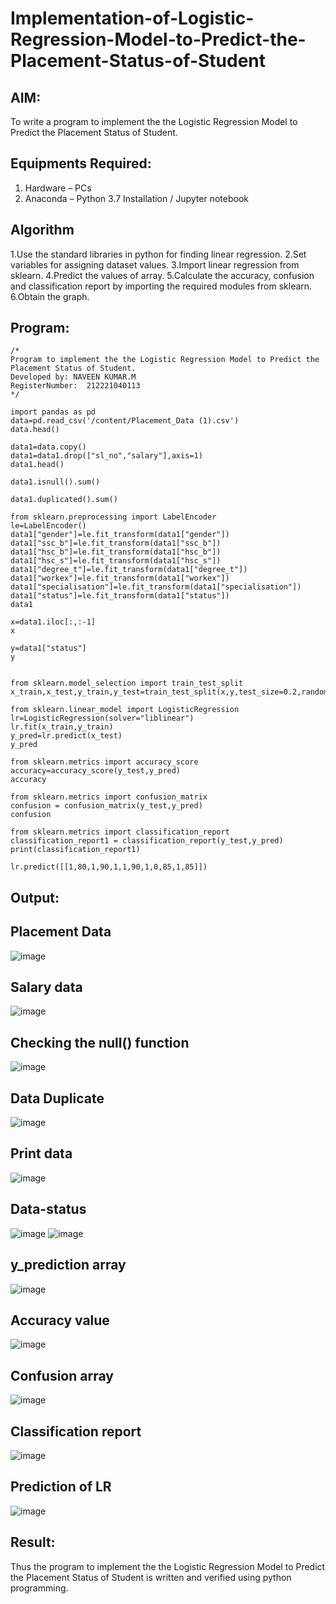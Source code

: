 # Implementation-of-Logistic-Regression-Model-to-Predict-the-Placement-Status-of-Student

## AIM:
To write a program to implement the the Logistic Regression Model to Predict the Placement Status of Student.

## Equipments Required:
1. Hardware – PCs
2. Anaconda – Python 3.7 Installation / Jupyter notebook

## Algorithm

1.Use the standard libraries in python for finding linear regression.
2.Set variables for assigning dataset values.
3.Import linear regression from sklearn.
4.Predict the values of array.
5.Calculate the accuracy, confusion and classification report by importing the required modules from sklearn.
6.Obtain the graph.

## Program:
```
/*
Program to implement the the Logistic Regression Model to Predict the Placement Status of Student.
Developed by: NAVEEN KUMAR.M
RegisterNumber:  212221040113
*/
```
```
import pandas as pd
data=pd.read_csv('/content/Placement_Data (1).csv')
data.head()

data1=data.copy()
data1=data1.drop(["sl_no","salary"],axis=1)
data1.head()

data1.isnull().sum()

data1.duplicated().sum()

from sklearn.preprocessing import LabelEncoder
le=LabelEncoder()
data1["gender"]=le.fit_transform(data1["gender"])
data1["ssc_b"]=le.fit_transform(data1["ssc_b"])
data1["hsc_b"]=le.fit_transform(data1["hsc_b"])
data1["hsc_s"]=le.fit_transform(data1["hsc_s"])
data1["degree_t"]=le.fit_transform(data1["degree_t"])
data1["workex"]=le.fit_transform(data1["workex"])
data1["specialisation"]=le.fit_transform(data1["specialisation"])
data1["status"]=le.fit_transform(data1["status"])
data1

x=data1.iloc[:,:-1]
x

y=data1["status"]
y


from sklearn.model_selection import train_test_split
x_train,x_test,y_train,y_test=train_test_split(x,y,test_size=0.2,random_state=0)

from sklearn.linear_model import LogisticRegression
lr=LogisticRegression(solver="liblinear")
lr.fit(x_train,y_train)
y_pred=lr.predict(x_test)
y_pred

from sklearn.metrics import accuracy_score
accuracy=accuracy_score(y_test,y_pred)
accuracy

from sklearn.metrics import confusion_matrix
confusion = confusion_matrix(y_test,y_pred)
confusion

from sklearn.metrics import classification_report
classification_report1 = classification_report(y_test,y_pred)
print(classification_report1)

lr.predict([[1,80,1,90,1,1,90,1,0,85,1,85]])
```
## Output:

## Placement Data
![image](https://github.com/NaveenKumar-008/Implementation-of-Logistic-Regression-Model-to-Predict-the-Placement-Status-of-Student/assets/128135244/dccae15f-09d0-4815-be99-431a1ed4af68)

## Salary data
![image](https://github.com/NaveenKumar-008/Implementation-of-Logistic-Regression-Model-to-Predict-the-Placement-Status-of-Student/assets/128135244/bc2bfd7f-7684-4b3d-aa2b-cca3e6e7ae61)

## Checking the null() function
![image](https://github.com/NaveenKumar-008/Implementation-of-Logistic-Regression-Model-to-Predict-the-Placement-Status-of-Student/assets/128135244/b90a9287-7cb3-4d81-acc1-5648de99a090)

## Data Duplicate
![image](https://github.com/NaveenKumar-008/Implementation-of-Logistic-Regression-Model-to-Predict-the-Placement-Status-of-Student/assets/128135244/a99c7d7c-8ca2-4cbf-94e3-82d57bb17bab)

## Print data
![image](https://github.com/NaveenKumar-008/Implementation-of-Logistic-Regression-Model-to-Predict-the-Placement-Status-of-Student/assets/128135244/a716d1fe-4c14-4268-89e9-95f125bca031)

## Data-status
![image](https://github.com/NaveenKumar-008/Implementation-of-Logistic-Regression-Model-to-Predict-the-Placement-Status-of-Student/assets/128135244/5bb8be21-f74d-4925-a298-45c34c725dc7)
![image](https://github.com/NaveenKumar-008/Implementation-of-Logistic-Regression-Model-to-Predict-the-Placement-Status-of-Student/assets/128135244/feea8578-9e5c-4cc5-9596-a67efe537ded)

## y_prediction array
![image](https://github.com/NaveenKumar-008/Implementation-of-Logistic-Regression-Model-to-Predict-the-Placement-Status-of-Student/assets/128135244/a3fd98bc-5df4-45a7-b1c6-595417f124f9)

## Accuracy value
![image](https://github.com/NaveenKumar-008/Implementation-of-Logistic-Regression-Model-to-Predict-the-Placement-Status-of-Student/assets/128135244/fdd16af9-6c92-45ac-86da-52653d7bc2b8)

## Confusion array
![image](https://github.com/NaveenKumar-008/Implementation-of-Logistic-Regression-Model-to-Predict-the-Placement-Status-of-Student/assets/128135244/d2e08171-202c-42af-93fa-45406b84a74a)

## Classification report
![image](https://github.com/NaveenKumar-008/Implementation-of-Logistic-Regression-Model-to-Predict-the-Placement-Status-of-Student/assets/128135244/08350f7d-4db6-4b54-9165-302f6061a614)

## Prediction of LR
![image](https://github.com/NaveenKumar-008/Implementation-of-Logistic-Regression-Model-to-Predict-the-Placement-Status-of-Student/assets/128135244/ec762823-1fef-42dc-9380-0fedce82324d)

## Result:
Thus the program to implement the the Logistic Regression Model to Predict the Placement Status of Student is written and verified using python programming.
